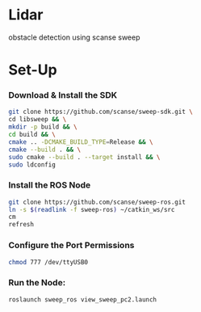 # Lidar
obstacle detection using scanse sweep

# Set-Up
### Download & Install the SDK
```bash
git clone https://github.com/scanse/sweep-sdk.git \
cd libsweep && \
mkdir -p build && \
cd build && \
cmake .. -DCMAKE_BUILD_TYPE=Release && \
cmake --build . && \
sudo cmake --build . --target install && \
sudo ldconfig
```

### Install the ROS Node
```bash
git clone https://github.com/scanse/sweep-ros.git
ln -s $(readlink -f sweep-ros) ~/catkin_ws/src
cm
refresh
```

### Configure the Port Permissions
```bash
chmod 777 /dev/ttyUSB0
```

### Run the Node:
```bash
roslaunch sweep_ros view_sweep_pc2.launch 
```
